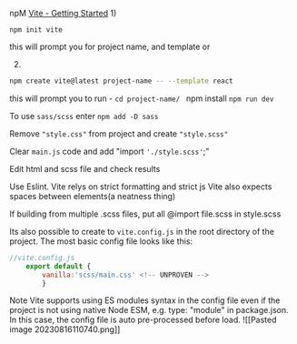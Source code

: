 npM
[Vite - Getting Started](https://vitejs.dev/guide/)
1)
```
npm init vite
```
   this will prompt you for project name, and template
or 

2)
``` bash
npm create vite@latest project-name -- --template react 
```

this will prompt you to run - 
								`cd project-name/
                                 ` npm install
                                  `npm run dev`

To use `sass/scss` enter `npm add -D sass`

Remove `"style.css"` from project and create `"style.scss"`

Clear `main.js` code and add "import `'./style.scss'`;"

Edit html and scss file and check results 

Use Eslint. Vite relys on strict formatting and strict js
Vite also expects spaces between elements(a neatness thing)

If building from multiple .scss files, put all @import file.scss in style.scss


 Its also possible to create to `vite.config.js` in the root directory of the project. 
    The most basic config file looks like this:
```js
//vite.config.js
    export default {
        vanilla:'scss/main.css' <!-- UNPROVEN -->
        }
```
 Note Vite supports using ES modules syntax in the config file even if the project is not using native Node ESM, e.g. type: "module" in package.json. In this case, the config file is auto pre-processed before load.
![[Pasted image 20230816110740.png]]

